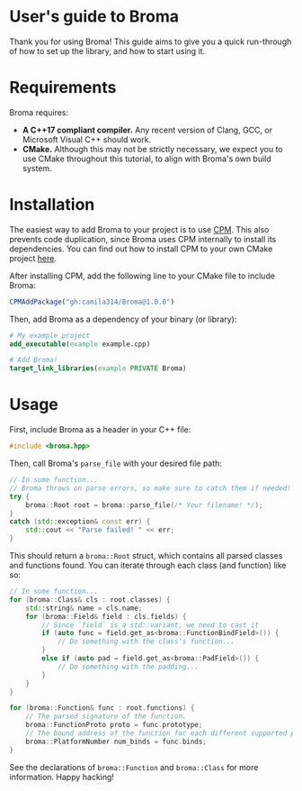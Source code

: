 # User's guide to Broma
Thank you for using Broma! This guide aims to give you a quick run-through of how to set up the library, and how to start using it.

# Requirements
Broma requires:
- **A C++17 compliant compiler.** Any recent version of Clang, GCC, or Microsoft Visual C++ should work.
- **CMake.** Although this may not be strictly necessary, we expect you to use CMake throughout this tutorial, to align with Broma's own build system.

# Installation
The easiest way to add Broma to your project is to use [CPM](https://github.com/cpm-cmake/CPM.cmake).
This also prevents code duplication, since Broma uses CPM internally to install its dependencies.
You can find out how to install CPM to your own CMake project [here](https://github.com/cpm-cmake/CPM.cmake#adding-cpm).

After installing CPM, add the following line to your CMake file to include Broma:
```cmake
CPMAddPackage("gh:camila314/Broma@1.0.0")
```

Then, add Broma as a dependency of your binary (or library):
```cmake
# My example project
add_executable(example example.cpp)

# Add Broma!
target_link_libraries(example PRIVATE Broma)
```

# Usage
First, include Broma as a header in your C++ file:
```cpp
#include <broma.hpp>
```

Then, call Broma's `parse_file` with your desired file path:
```cpp
// In some function...
// Broma throws on parse errors, so make sure to catch them if needed!
try {
    broma::Root root = broma::parse_file(/* Your filename! */);
}
catch (std::exception& const err) {
    std::cout << "Parse failed! " << err;
}
```

This should return a `broma::Root` struct, which contains all parsed classes and functions found.
You can iterate through each class (and function) like so:
```cpp
// In some function...
for (broma::Class& cls : root.classes) {
    std::string& name = cls.name;
    for (broma::Field& field : cls.fields) {
        // Since `field` is a std::variant, we need to cast it
        if (auto func = field.get_as<broma::FunctionBindField>()) {
            // Do something with the class's function...
        }
        else if (auto pad = field.get_as<broma::PadField>()) {
            // Do something with the padding...
        }
    }
}

for (broma::Function& func : root.functions) {
    // The parsed signature of the function.
    broma::FunctionProto proto = func.prototype;
    // The bound address of the function for each different supported platform.
    broma::PlatformNumber num_binds = func.binds;
}
```

See the declarations of `broma::Function` and `broma::Class` for more information.
Happy hacking!
